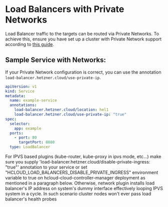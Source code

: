 # Load Balancers with Private Networks

Load Balancer traffic to the targets can be routed via Private Networks. To achieve this, ensure you have set up a cluster with Private Network support according to [this guide](./private-network-setup.md).

## Sample Service with Networks:

If your Private Network configuration is correct, you can use the annotation `load-balancer.hetzner.cloud/use-private-ip`.

```yaml
apiVersion: v1
kind: Service
metadata:
  name: example-service
  annotations:
    load-balancer.hetzner.cloud/location: hel1
    load-balancer.hetzner.cloud/use-private-ip: "true"
spec:
  selector:
    app: example
  ports:
    - port: 80
      targetPort: 8080
  type: LoadBalancer
```

For IPVS based plugins (kube-router, kube-proxy in ipvs mode, etc...) make sure you supply 'load-balancer.hetzner.cloud/disable-private-ingress: "true"' annotation to your service or set "HCLOUD_LOAD_BALANCERS_DISABLE_PRIVATE_INGRESS" environment variable to true on hcloud-cloud-controller-manager deployment as mentioned in a paragraph below. Otherwise, network plugin installs load balancer's IP address on system's dummy interface effectively looping IPVS system in a cycle. In such scenario cluster nodes won't ever pass load balancer's health probes
